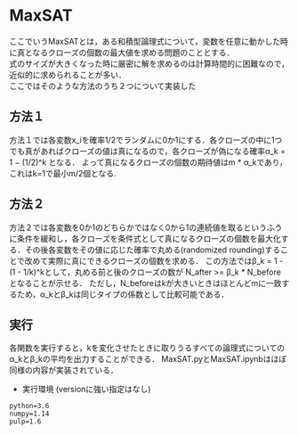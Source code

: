 # MaxSAT
ここでいうMaxSATとは，ある和積型論理式について，変数を任意に動かした時に真となるクローズの個数の最大値を求める問題のこととする．  
式のサイズが大きくなった時に厳密に解を求めるのは計算時間的に困難なので，近似的に求められることが多い．  
ここではそのような方法のうち２つについて実装した  

## 方法１
方法１では各変数x_iを確率1/2でランダムに0か1にする．各クローズの中に1つでも真があればクローズの値は真になるので，各クローズが偽になる確率α_k = 1 − (1/2)^k となる．
よって真になるクローズの個数の期待値はm * α_kであり，これはk=1で最小m/2個となる.

## 方法２
方法２では各変数を0か1のどちらかではなく0から1の連続値を取るというふうに条件を緩和し，各クローズを条件式として真になるクローズの個数を最大化する．その後各変数をその値に応じた確率で丸める(randomized rounding)することで改めて実際に真にできるクローズの個数を求める．
この方法ではβ_k = 1 - (1 - 1/k)^kとして，丸める前と後のクローズの数が N_after >= β_k * N_before となることが示せる．
ただし，N_beforeはkが大きいときはほとんどmに一致するため，α_kとβ_kは同じタイプの係数として比較可能である．

## 実行
各関数を実行すると，kを変化させたときに取りうるすべての論理式についてのα_kとβ_kの平均を出力することができる．
MaxSAT.pyとMaxSAT.ipynbはほぼ同様の内容が実装されている．

- 実行環境 (versionに強い指定はなし)
```
python=3.6
numpy=1.14
pulp=1.6
```